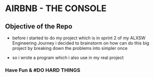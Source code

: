 # AIRBNB - THE CONSOLE

## Objective of the Repo

*  before i started to do my project which is in sprint 2 of my ALXSW Engineering Journey i decided to brainstorm on how can do this big project by breaking down the problems into simpler once

* so i wrote a program which i also use in my real project

### Have Fun & #DO HARD THINGS
